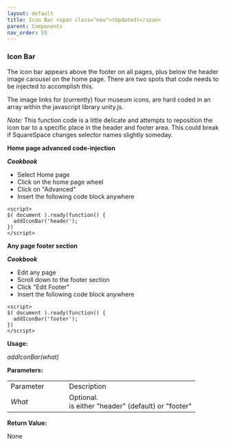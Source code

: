 ```yaml
---
layout: default
title: Icon Bar <span class="new">(Updated)</span>
parent: Components
nav_order: 55
---
```


### Icon Bar

The icon bar appears above the footer on all pages, plus below the header image carousel on the home page.   There are two spots that code needs to be injected to accomplish this.

The image links for (currently) four museum icons, are hard coded in an array within the javascript library unity.js. 

*Note:* This function code is a little delicate and attempts to reposition the icon bar to a specific place in the header and footer area.  This could break if SquareSpace changes selector names slightly someday.   

**Home page advanced code-injection**

***Cookbook***
- Select Home page
- Click on the home page wheel
- Click on "Advanced"
- Insert the following code block anywhere

```
<script>
$( document ).ready(function() {
  addIconBar('header');
})
</script>
```

**Any page footer section**

***Cookbook***
- Edit any page
- Scroll down to the footer section
- Click "Edit Footer"
- Insert the following code block anywhere

```
<script>
$( document ).ready(function() {
  addIconBar('footer');
})
</script>
```

**Usage:**

*addIconBar(what)*

**Parameters:**

<table class="ws-table-all notranslate"> 
  <tbody>
    <tr class="tableTop">
     <td style="width:120px">Parameter</td>
     <td>Description</td>
    </tr>
    <tr>
      <td><em>What</em></td>
      <td>Optional.<br>is either "header" (default) or "footer"</td>
    </tr>
  </tbody>
</table>

**Return Value:**

None